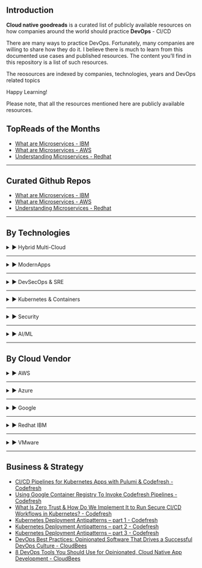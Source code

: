 <br>

## Introduction
**Cloud native goodreads** is a curated list of publicly available resources on how companies around the world should practice **DevOps** - CI/CD


There are many ways to practice DevOps. Fortunately, many companies are willing to share how they do it. I believe there is much to learn from this documented use cases and published resources. The content you’ll find in this repository is a list of such resources.

The reosources are indexed by companies, technologies, years and DevOps related topics

Happy Learning!

Please note, that all the resources mentioned here are publicly available resources.

## TopReads of the Months
<ul>
  <li><a href="https://www.ibm.com/cloud/learn/microservices">What are Microservices - IBM</a></li>
  <li><a href="https://aws.amazon.com/microservices">What are Microservices - AWS</a></li>
  <li><a href="https://www.redhat.com/en/topics/microservices">Understanding Microservices - Redhat</a></li>
</ul>  
<hr>

## Curated Github Repos
<ul>
  <li><a href="https://www.ibm.com/cloud/learn/microservices">What are Microservices - IBM</a></li>
  <li><a href="https://aws.amazon.com/microservices">What are Microservices - AWS</a></li>
  <li><a href="https://www.redhat.com/en/topics/microservices">Understanding Microservices - Redhat</a></li>
</ul>  
<hr>

## By Technologies

<details>
<summary>&#x25B6; Hybrid Multi-Cloud</summary>
<ul>
<li><a href="https://www.vmware.com/topics/glossary/content/application-modernization">What is application modernization - IBM</a></li>
</ul>
</details>
<hr>
<details>
<summary>&#x25B6; ModernApps</summary>
<ul>
  <li><a href="https://www.ibm.com/cloud/learn/microservices">What are Microservices - IBM</a></li>
  <li><a href="https://aws.amazon.com/microservices">What are Microservices - AWS</a></li>
  <li><a href="https://www.redhat.com/en/topics/microservices">Understanding Microservices - Redhat</a></li>
</ul>  
</details>
<hr>
<details>
<summary>&#x25B6; DevSecOps & SRE</summary>
<ul>
<li><a href="https://aws.amazon.com/devops/what-is-devops">What is DevOps? - Amazon</a></li>
<li><a href="https://www.atlassian.com/devops">What is DevOps? - Atlassian</a></li>
<li><a href="https://docs.microsoft.com/en-us/azure/devops/learn/what-is-devops">What is DevOps? - Microsoft</a></li>
<li><a href="https://www.redhat.com/en/topics/devops">What is DevOps? - Red Hat</a></li>
<li><a href="https://www.cloudbees.com/blog/devops-best-practices">DevOps Best Practices: Opinionated Software That Drives a Successful DevOps Culture - CloudBees</a></li>
<li><a href="https://www.cloudbees.com/blog/devops-tools-cloud-native-development">8 DevOps Tools You Should Use for Opinionated, Cloud Native App Development - CloudBees</a></li>
<li><a href="https://www.cloudbees.com/blog/continuous-verification">Continuous Verification, AKA Just Doing DevOps - CloudBees</a></li>
</ul>
</details>
<hr>
<details>
<summary>&#x25B6; Kubernetes & Containers</summary>
<ul>
<li><a href="https://www.redhat.com/en/topics/containers/what-is-kubernetes">What is Kubernetes - Redhat</a></li>
<li><a href="https://kubernetes.io/docs/concepts/overview/what-is-kubernetes/">What is Kubernetes - Kubernetes</a></li>
<li><a href="https://www.ibm.com/cloud/learn/containers">What are containers - IBM</a></li>
<li><a href="https://azure.microsoft.com/en-in/overview/what-is-a-container">What is a container - Azure</a></li>
</ul>
</details>
<hr>
<details>
<summary>&#x25B6; Security</summary>
<ul>
<li><a href="https://www.vmware.com/topics/glossary/content/application-modernization">What is application modernization - IBM</a></li>
</ul>
</details>
<hr>
<details>
<summary>&#x25B6; AI/ML</summary>
<ul>
<li><a href="https://www.vmware.com/topics/glossary/content/application-modernization">What is application modernization - IBM</a></li>
</ul>
</details>
<hr>

## By Cloud Vendor
<details>
<summary>&#x25B6; AWS</summary>

<h4>Articles</h4>
<ul>
<li><a href="https://aws.amazon.com/devops/what-is-devops">What is DevOps?</a></li>
<li><a href="https://aws.amazon.com/devops/resources">DevOps Resources</a></li>
</ul>
<h4 id="blog">Blog</h4>
<ul>
<li><a href="https://aws.amazon.com/blogs/devops/">AWS DevOps Blog</a></li>
</ul>
</details>
<hr />

<details>
	<summary>&#x25B6; Azure</summary>
	<h4 id="articles-1">Articles</h4>
	<ul>
	<li><a href="https://docs.microsoft.com/en-us/azure/devops/learn/what-is-devops">What is DevOps?</a></li>
	</ul>
	<h4 id="blog-1">Blog</h4>
	<ul>
	<li><a href="https://devblogs.microsoft.com/devops">Azure DevOps Blog</a></li>
	</ul>
</details>
<hr />
<details>
	<summary>&#x25B6; Google</summary>
	<h4 id="articles-2">Articles</h4>
	<ul>
	<li><a href="https://cloud.google.com/devops">What is DevOps?</a>
	</li>
	</ul>
	<h4 id="blog-2">Blog</h4>
	<ul>
		<li><a href="https://cloud.google.com/blog/products/devops-sre">Google DevOps and SRE blog</a>
		</li>
	</ul>
</details>
<hr />

<details>
	<summary>&#x25B6; Redhat IBM</summary>
	<h4 id="articles-3">Articles</h4>
	<ul>
	<li><a href="https://www.ibm.com/cloud/learn/devops-a-complete-guide">DevOps complete guide - IBM</a></li>
	<li><a href="https://www.redhat.com/en/topics/devops">What is DevOps? - RedHat</a></li>
	<li><a href="https://www.redhat.com/en/topics/devops/what-cicd-pipeline">What is a CI/CD pipeline? - Red Hat</a></li>
	</ul>
</details>
<hr />
<details>
	<summary>&#x25B6; VMware</summary>
	<h4 id="articles-4">Articles</h4>
	<ul>
	<li><a href="https://tanzu.vmware.com/devops">What is DevOps - VMware tanzu</a></li>
	<li><a href="https://www.vmware.com/topics/glossary/content/devops">What is DevOps - VMware glosarry</a></li>
	</ul>
</details>
<hr>

## Business & Strategy
* [CI/CD Pipelines for Kubernetes Apps with Pulumi & Codefresh - Codefresh](https://codefresh.io/webinars/ci-cd-pipelines-kubernetes-apps-pulumi-codefresh) 
* [Using Google Container Registry To Invoke Codefresh Pipelines - Codefresh](https://codefresh.io/continuous-integration/using-google-container-registry-invoke-codefresh-pipelines/) 
* [What Is Zero Trust & How Do We Implement It to Run Secure CI/CD Workflows in Kubernetes? - Codefresh](https://codefresh.io/security-testing/codefresh-runner-overview) 
* [Kubernetes Deployment Antipatterns – part 1 - Codefresh](https://codefresh.io/kubernetes-tutorial/kubernetes-antipatterns-1) 
* [Kubernetes Deployment Antipatterns – part 2 - Codefresh](https://codefresh.io/kubernetes-tutorial/kubernetes-antipatterns-2) 
* [Kubernetes Deployment Antipatterns – part 3 - Codefresh](https://codefresh.io/kubernetes-tutorial/kubernetes-antipatterns-3) 
* [DevOps Best Practices: Opinionated Software That Drives a Successful DevOps Culture - CloudBees](https://www.cloudbees.com/blog/devops-best-practices) 
* [8 DevOps Tools You Should Use for Opinionated, Cloud Native App Development - CloudBees](https://www.cloudbees.com/blog/devops-tools-cloud-native-development)
